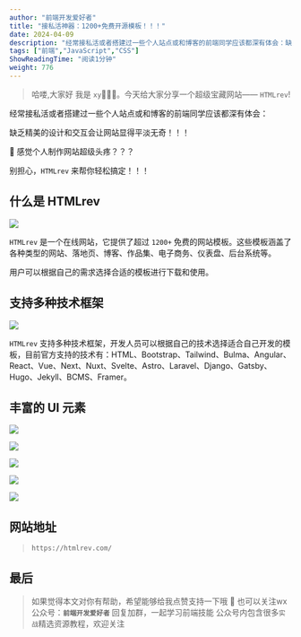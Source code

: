 ```yaml
---
author: "前端开发爱好者"
title: "接私活神器：1200+免费开源模板！！！"
date: 2024-04-09
description: "经常接私活或者搭建过一些个人站点或和博客的前端同学应该都深有体会：缺乏精美的设计和交互会让网站显得平淡无奇！！！🌟感觉个人制作网站超级头疼？？？别担心，HTMLrev来帮你轻松搞定！！！什"
tags: ["前端","JavaScript","CSS"]
ShowReadingTime: "阅读1分钟"
weight: 776
---
```

> 哈喽,大家好 我是 `xy`👨🏻‍💻。今天给大家分享一个超级宝藏网站—— `HTMLrev`!

经常接私活或者搭建过一些个人站点或和博客的前端同学应该都深有体会：

缺乏精美的设计和交互会让网站显得平淡无奇！！！

🌟 感觉个人制作网站超级头疼？？？

别担心，`HTMLrev` 来帮你轻松搞定！！！

什么是 HTMLrev
-----------

![](https://p3-juejin.byteimg.com/tos-cn-i-k3u1fbpfcp/0c99cefe1a42435da92321433f87c6d8~tplv-k3u1fbpfcp-jj-mark:3024:0:0:0:q75.awebp#?w=1447&h=1167&s=845191&e=png&b=f7f9fa)

`HTMLrev` 是一个在线网站，它提供了超过 `1200+` 免费的网站模板。这些模板涵盖了各种类型的网站、落地页、博客、作品集、电子商务、仪表盘、后台系统等。

用户可以根据自己的需求选择合适的模板进行下载和使用。

支持多种技术框架
--------

![](https://p3-juejin.byteimg.com/tos-cn-i-k3u1fbpfcp/cceab32c859643a7b1e40c9813936901~tplv-k3u1fbpfcp-jj-mark:3024:0:0:0:q75.awebp#?w=1265&h=324&s=43545&e=png&b=f8f9fa)

`HTMLrev` 支持多种技术框架，开发人员可以根据自己的技术选择适合自己开发的模板，目前官方支持的技术有：HTML、Bootstrap、Tailwind、Bulma、Angular、React、Vue、Next、Nuxt、Svelte、Astro、Laravel、Django、Gatsby、Hugo、Jekyll、BCMS、Framer。

丰富的 UI 元素
---------

![](https://p3-juejin.byteimg.com/tos-cn-i-k3u1fbpfcp/5029fcdba8ec43b494feed449f7577f9~tplv-k3u1fbpfcp-jj-mark:3024:0:0:0:q75.awebp#?w=1600&h=1200&s=145439&e=png&b=1e293c)

![](https://p3-juejin.byteimg.com/tos-cn-i-k3u1fbpfcp/581526944b704c4bb7cfcd11a4817c7f~tplv-k3u1fbpfcp-jj-mark:3024:0:0:0:q75.awebp#?w=1280&h=854&s=55124&e=webp&b=1a2232)

![](https://p3-juejin.byteimg.com/tos-cn-i-k3u1fbpfcp/972721c6792a4aed8d6b4133cf236a62~tplv-k3u1fbpfcp-jj-mark:3024:0:0:0:q75.awebp#?w=1794&h=1187&s=260042&e=png&b=fefdfd)

![](https://p3-juejin.byteimg.com/tos-cn-i-k3u1fbpfcp/364c4c7a83da42d9a093b6db6b33fbdc~tplv-k3u1fbpfcp-jj-mark:3024:0:0:0:q75.awebp#?w=930&h=540&s=28342&e=webp&b=8ddae3)

![](https://p3-juejin.byteimg.com/tos-cn-i-k3u1fbpfcp/c44c584184a6462eb00773a101c5e8c3~tplv-k3u1fbpfcp-jj-mark:3024:0:0:0:q75.awebp#?w=1773&h=817&s=83032&e=png&b=ffffff)

网站地址
----

> `https://htmlrev.com/`

最后
--

> 如果觉得本文对你有帮助，希望能够给我点赞支持一下哦 💪 也可以关注wx公众号：**`前端开发爱好者`** 回复加群，一起学习前端技能 公众号内包含很多`实战`精选资源教程，欢迎关注